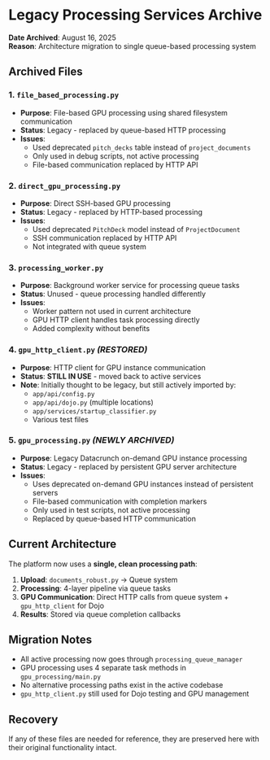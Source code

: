 # Legacy Processing Services Archive

**Date Archived**: August 16, 2025  
**Reason**: Architecture migration to single queue-based processing system

## Archived Files

### 1. `file_based_processing.py`
- **Purpose**: File-based GPU processing using shared filesystem communication
- **Status**: Legacy - replaced by queue-based HTTP processing
- **Issues**: 
  - Used deprecated `pitch_decks` table instead of `project_documents`
  - Only used in debug scripts, not active processing
  - File-based communication replaced by HTTP API

### 2. `direct_gpu_processing.py`
- **Purpose**: Direct SSH-based GPU processing
- **Status**: Legacy - replaced by HTTP-based processing
- **Issues**:
  - Used deprecated `PitchDeck` model instead of `ProjectDocument`
  - SSH communication replaced by HTTP API
  - Not integrated with queue system

### 3. `processing_worker.py`
- **Purpose**: Background worker service for processing queue tasks
- **Status**: Unused - queue processing handled differently
- **Issues**:
  - Worker pattern not used in current architecture
  - GPU HTTP client handles task processing directly
  - Added complexity without benefits

### 4. `gpu_http_client.py` *(RESTORED)*
- **Purpose**: HTTP client for GPU instance communication
- **Status**: **STILL IN USE** - moved back to active services
- **Note**: Initially thought to be legacy, but still actively imported by:
  - `app/api/config.py`
  - `app/api/dojo.py` (multiple locations)
  - `app/services/startup_classifier.py`
  - Various test files

### 5. `gpu_processing.py` *(NEWLY ARCHIVED)*
- **Purpose**: Legacy Datacrunch on-demand GPU instance processing
- **Status**: Legacy - replaced by persistent GPU server architecture
- **Issues**:
  - Uses deprecated on-demand GPU instances instead of persistent servers
  - File-based communication with completion markers
  - Only used in test scripts, not active processing
  - Replaced by queue-based HTTP communication

## Current Architecture

The platform now uses a **single, clean processing path**:

1. **Upload**: `documents_robust.py` → Queue system
2. **Processing**: 4-layer pipeline via queue tasks
3. **GPU Communication**: Direct HTTP calls from queue system + `gpu_http_client` for Dojo
4. **Results**: Stored via queue completion callbacks

## Migration Notes

- All active processing now goes through `processing_queue_manager`
- GPU processing uses 4 separate task methods in `gpu_processing/main.py`
- No alternative processing paths exist in the active codebase
- `gpu_http_client.py` still used for Dojo testing and GPU management

## Recovery

If any of these files are needed for reference, they are preserved here with their original functionality intact.